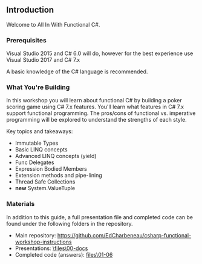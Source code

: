 ## Introduction

Welcome to All In With Functional C#.

### Prerequisites

Visual Studio 2015 and C# 6.0 will do, however for the best experience use Visual Studio 2017 and C# 7.x

A basic knowledge of the C# language is recommended.

### What You're Building

In this workshop you will learn about functional C# by building a poker scoring game using C# 7.x features. You'll learn what features in C# 7.x support functional programming. The pros/cons of functional vs. imperative programming will be explored to understand the strengths of each style.

Key topics and takeaways:

- Immutable Types
- Basic LINQ concepts
- Advanced LINQ concepts (yield)
- Func Delegates
- Expression Bodied Members
- Extension methods and pipe-lining
- Thread Safe Collections
- **new** System.ValueTuple

### Materials

In addition to this guide, a full presentation file and completed code can be found under the following folders in the repository.

- Main repository: https://github.com/EdCharbeneau/csharp-functional-workshop-instructions
- Presentations: [\files\00-docs](https://github.com/EdCharbeneau/csharp-functional-workshop-instructions/tree/gh-pages/files/00-docs)
- Completed code (answers): [files\01-06](https://github.com/EdCharbeneau/csharp-functional-workshop-instructions/tree/gh-pages/files)